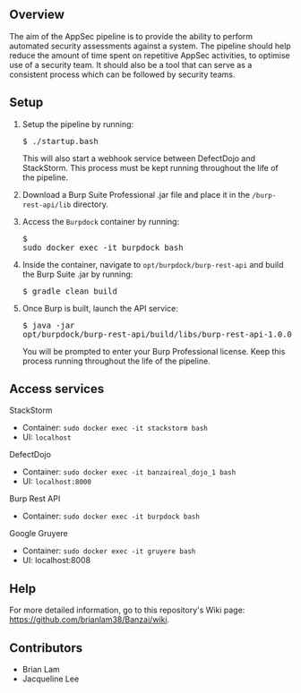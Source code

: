 ## Overview

The aim of the AppSec pipeline is to provide the ability to perform automated security assessments against a system. The pipeline should help reduce the amount of time spent on repetitive AppSec activities, to optimise use of a security team. It should also be a tool that can serve as a consistent process which can be followed by security teams.

## Setup

1. Setup the pipeline by running: <pre>$ ./startup.bash</pre>
This will also start a webhook service between DefectDojo and StackStorm. This process must be kept running throughout the life of the pipeline.

2. Download a Burp Suite Professional .jar file and place it in the `/burp-rest-api/lib` directory.

3. Access the `Burpdock` container by running: <pre>$ sudo docker exec -it burpdock bash</pre>

4. Inside the container, navigate to `opt/burpdock/burp-rest-api` and build the Burp Suite .jar by running: <pre>$ gradle clean build</pre>

5. Once Burp is built, launch the API service: <pre>$ java -jar opt/burpdock/burp-rest-api/build/libs/burp-rest-api-1.0.0.jar</pre>
You will be prompted to enter your Burp Professional license. Keep this process running throughout the life of the pipeline.

## Access services

StackStorm
* Container: `sudo docker exec -it stackstorm bash`
* UI: `localhost`

DefectDojo
* Container: `sudo docker exec -it banzaireal_dojo_1 bash`
* UI: `localhost:8000`

Burp Rest API
* Container: `sudo docker exec -it burpdock bash`

Google Gruyere
* Container: `sudo docker exec -it gruyere bash`
* UI: localhost:8008

## Help

For more detailed information, go to this repository's Wiki page: https://github.com/brianlam38/Banzai/wiki.

## Contributors

* Brian Lam
* Jacqueline Lee

